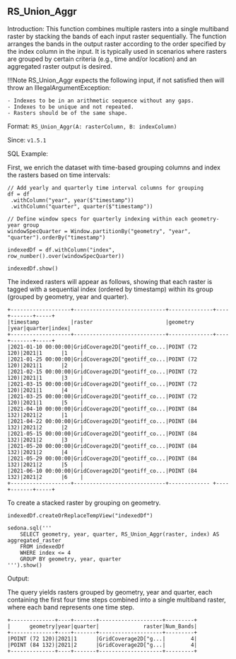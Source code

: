 <!--
 Licensed to the Apache Software Foundation (ASF) under one
 or more contributor license agreements.  See the NOTICE file
 distributed with this work for additional information
 regarding copyright ownership.  The ASF licenses this file
 to you under the Apache License, Version 2.0 (the
 "License"); you may not use this file except in compliance
 with the License.  You may obtain a copy of the License at

   http://www.apache.org/licenses/LICENSE-2.0

 Unless required by applicable law or agreed to in writing,
 software distributed under the License is distributed on an
 "AS IS" BASIS, WITHOUT WARRANTIES OR CONDITIONS OF ANY
 KIND, either express or implied.  See the License for the
 specific language governing permissions and limitations
 under the License.
 -->

## RS_Union_Aggr

Introduction: This function combines multiple rasters into a single multiband raster by stacking the bands of each input raster sequentially. The function arranges the bands in the output raster according to the order specified by the index column in the input. It is typically used in scenarios where rasters are grouped by certain criteria (e.g., time and/or location) and an aggregated raster output is desired.

!!!Note
    RS_Union_Aggr expects the following input, if not satisfied then will throw an IllegalArgumentException:

    - Indexes to be in an arithmetic sequence without any gaps.
    - Indexes to be unique and not repeated.
    - Rasters should be of the same shape.

Format: `RS_Union_Aggr(A: rasterColumn, B: indexColumn)`

Since: `v1.5.1`

SQL Example:

First, we enrich the dataset with time-based grouping columns and index the rasters based on time intervals:

```
// Add yearly and quarterly time interval columns for grouping
df = df
 .withColumn("year", year($"timestamp"))
 .withColumn("quarter", quarter($"timestamp"))

// Define window specs for quarterly indexing within each geometry-year group
windowSpecQuarter = Window.partitionBy("geometry", "year", "quarter").orderBy("timestamp")

indexedDf = df.withColumn("index", row_number().over(windowSpecQuarter))

indexedDf.show()
```

The indexed rasters will appear as follows, showing that each raster is tagged with a sequential index (ordered by timestamp) within its group (grouped by geometry, year and quarter).

```
+-------------------+-----------------------------+--------------+----+-------+-----+
|timestamp          |raster                       |geometry      |year|quarter|index|
+-------------------+-----------------------------+--------------+----+-------+-----+
|2021-01-10 00:00:00|GridCoverage2D["geotiff_co...|POINT (72 120)|2021|1      |1    |
|2021-01-25 00:00:00|GridCoverage2D["geotiff_co...|POINT (72 120)|2021|1      |2    |
|2021-02-15 00:00:00|GridCoverage2D["geotiff_co...|POINT (72 120)|2021|1      |3    |
|2021-03-15 00:00:00|GridCoverage2D["geotiff_co...|POINT (72 120)|2021|1      |4    |
|2021-03-25 00:00:00|GridCoverage2D["geotiff_co...|POINT (72 120)|2021|1      |5    |
|2021-04-10 00:00:00|GridCoverage2D["geotiff_co...|POINT (84 132)|2021|2      |1    |
|2021-04-22 00:00:00|GridCoverage2D["geotiff_co...|POINT (84 132)|2021|2      |2    |
|2021-05-15 00:00:00|GridCoverage2D["geotiff_co...|POINT (84 132)|2021|2      |3    |
|2021-05-20 00:00:00|GridCoverage2D["geotiff_co...|POINT (84 132)|2021|2      |4    |
|2021-05-29 00:00:00|GridCoverage2D["geotiff_co...|POINT (84 132)|2021|2      |5    |
|2021-06-10 00:00:00|GridCoverage2D["geotiff_co...|POINT (84 132)|2021|2      |6    |
+-------------------+-----------------------------+------------- +----+-------+-----+
```

To create a stacked raster by grouping on geometry.

```
indexedDf.createOrReplaceTempView("indexedDf")

sedona.sql('''
    SELECT geometry, year, quarter, RS_Union_Aggr(raster, index) AS aggregated_raster
    FROM indexedDf
    WHERE index <= 4
    GROUP BY geometry, year, quarter
''').show()
```

Output:

The query yields rasters grouped by geometry, year and quarter, each containing the first four time steps combined into a single multiband raster, where each band represents one time step.

```
+--------------+----+-------+--------------------+---------+
|      geometry|year|quarter|              raster|Num_Bands|
+--------------+----+-------+--------------------+---------+
|POINT (72 120)|2021|1      |GridCoverage2D["g...|        4|
|POINT (84 132)|2021|2      |GridCoverage2D["g...|        4|
+--------------+----+-------+--------------------+---------+
```
